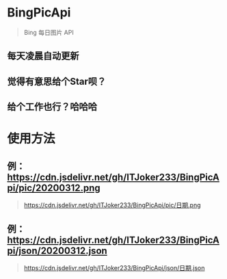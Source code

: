 # BingPicApi
> Bing 每日图片 API
## 每天凌晨自动更新

## 觉得有意思给个Star呗？

## 给个工作也行？哈哈哈



# 使用方法

## 例：https://cdn.jsdelivr.net/gh/ITJoker233/BingPicApi/pic/20200312.png
> https://cdn.jsdelivr.net/gh/ITJoker233/BingPicApi/pic/日期.png

## 例：https://cdn.jsdelivr.net/gh/ITJoker233/BingPicApi/json/20200312.json
> https://cdn.jsdelivr.net/gh/ITJoker233/BingPicApi/json/日期.json
